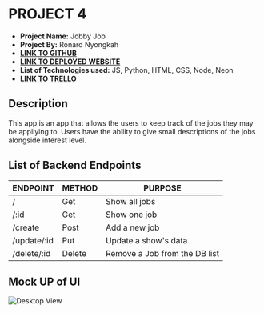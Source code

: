 # PROJECT 4

- **Project Name:** Jobby Job
- **Project By:** Ronard Nyongkah
- [**LINK TO GITHUB**](https://github.com/JoyBoyCr7/Jobby_Job_front)
- [**LINK TO DEPLOYED WEBSITE**](https://ronards-project2.onrender.com/)
- **List of Technologies used:** JS, Python, HTML, CSS, Node, Neon
- [**LINK TO TRELLO**](https://trello.com/b/k8624o1E/project4)

## Description
This app is an app that allows the users to keep track of the jobs they may be appliying to. Users have the ability to give small descriptions of the jobs alongside interest level.



## List of Backend Endpoints

| ENDPOINT | METHOD | PURPOSE |
|----------|--------|---------|
| / | Get | Show all jobs |
|/:id | Get | Show one job|
|/create | Post |Add a new job |
|/update/:id | Put | Update a show's data |
|/delete/:id | Delete | Remove a Job from the DB list|


## Mock UP of UI

![Desktop View](https://s3.amazonaws.com/assets.mockflow.com/app/wireframepro/company/C7383031535df471882a6c5129929f7e9/projects/M2g7Rdc8Jh/pages/8248484026cf4b98a087bf22731b11dd/image/8248484026cf4b98a087bf22731b11dd.png?1695498690139)